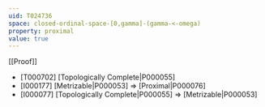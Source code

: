 ```yaml
---
uid: T024736
space: closed-ordinal-space-[0,gamma]-(gamma-<-omega)
property: proximal
value: true
---
```

[[Proof]]

* [T000702] [Topologically Complete|P000055]
* [I000177] [Metrizable|P000053] => [Proximal|P000076]
* [I000077] [Topologically Complete|P000055] => [Metrizable|P000053]

